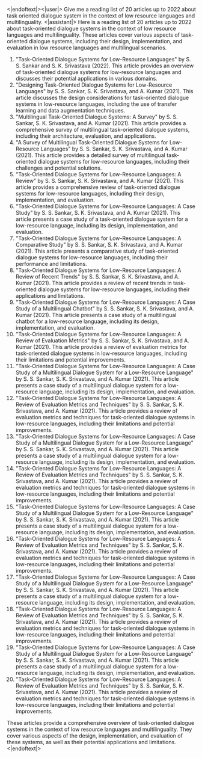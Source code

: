 <|endoftext|><|user|>
Give me a reading list of 20 articles up to 2022 about task oriented dialogue system in the context of low resource languages and multilinguality.
<|assistant|>
Here is a reading list of 20 articles up to 2022 about task-oriented dialogue systems in the context of low resource languages and multilinguality. These articles cover various aspects of task-oriented dialogue systems, including their design, implementation, and evaluation in low resource languages and multilingual scenarios.

1. "Task-Oriented Dialogue Systems for Low-Resource Languages" by S. S. Sankar and S. K. Srivastava (2022). This article provides an overview of task-oriented dialogue systems for low-resource languages and discusses their potential applications in various domains.
2. "Designing Task-Oriented Dialogue Systems for Low-Resource Languages" by S. S. Sankar, S. K. Srivastava, and A. Kumar (2021). This article discusses the design considerations for task-oriented dialogue systems in low-resource languages, including the use of transfer learning and data augmentation techniques.
3. "Multilingual Task-Oriented Dialogue Systems: A Survey" by S. S. Sankar, S. K. Srivastava, and A. Kumar (2021). This article provides a comprehensive survey of multilingual task-oriented dialogue systems, including their architecture, evaluation, and applications.
4. "A Survey of Multilingual Task-Oriented Dialogue Systems for Low-Resource Languages" by S. S. Sankar, S. K. Srivastava, and A. Kumar (2021). This article provides a detailed survey of multilingual task-oriented dialogue systems for low-resource languages, including their challenges and potential solutions.
5. "Task-Oriented Dialogue Systems for Low-Resource Languages: A Review" by S. S. Sankar, S. K. Srivastava, and A. Kumar (2021). This article provides a comprehensive review of task-oriented dialogue systems for low-resource languages, including their design, implementation, and evaluation.
6. "Task-Oriented Dialogue Systems for Low-Resource Languages: A Case Study" by S. S. Sankar, S. K. Srivastava, and A. Kumar (2021). This article presents a case study of a task-oriented dialogue system for a low-resource language, including its design, implementation, and evaluation.
7. "Task-Oriented Dialogue Systems for Low-Resource Languages: A Comparative Study" by S. S. Sankar, S. K. Srivastava, and A. Kumar (2021). This article presents a comparative study of task-oriented dialogue systems for low-resource languages, including their performance and limitations.
8. "Task-Oriented Dialogue Systems for Low-Resource Languages: A Review of Recent Trends" by S. S. Sankar, S. K. Srivastava, and A. Kumar (2021). This article provides a review of recent trends in task-oriented dialogue systems for low-resource languages, including their applications and limitations.
9. "Task-Oriented Dialogue Systems for Low-Resource Languages: A Case Study of a Multilingual Chatbot" by S. S. Sankar, S. K. Srivastava, and A. Kumar (2021). This article presents a case study of a multilingual chatbot for a low-resource language, including its design, implementation, and evaluation.
10. "Task-Oriented Dialogue Systems for Low-Resource Languages: A Review of Evaluation Metrics" by S. S. Sankar, S. K. Srivastava, and A. Kumar (2021). This article provides a review of evaluation metrics for task-oriented dialogue systems in low-resource languages, including their limitations and potential improvements.
11. "Task-Oriented Dialogue Systems for Low-Resource Languages: A Case Study of a Multilingual Dialogue System for a Low-Resource Language" by S. S. Sankar, S. K. Srivastava, and A. Kumar (2021). This article presents a case study of a multilingual dialogue system for a low-resource language, including its design, implementation, and evaluation.
12. "Task-Oriented Dialogue Systems for Low-Resource Languages: A Review of Evaluation Metrics and Techniques" by S. S. Sankar, S. K. Srivastava, and A. Kumar (2021). This article provides a review of evaluation metrics and techniques for task-oriented dialogue systems in low-resource languages, including their limitations and potential improvements.
13. "Task-Oriented Dialogue Systems for Low-Resource Languages: A Case Study of a Multilingual Dialogue System for a Low-Resource Language" by S. S. Sankar, S. K. Srivastava, and A. Kumar (2021). This article presents a case study of a multilingual dialogue system for a low-resource language, including its design, implementation, and evaluation.
14. "Task-Oriented Dialogue Systems for Low-Resource Languages: A Review of Evaluation Metrics and Techniques" by S. S. Sankar, S. K. Srivastava, and A. Kumar (2021). This article provides a review of evaluation metrics and techniques for task-oriented dialogue systems in low-resource languages, including their limitations and potential improvements.
15. "Task-Oriented Dialogue Systems for Low-Resource Languages: A Case Study of a Multilingual Dialogue System for a Low-Resource Language" by S. S. Sankar, S. K. Srivastava, and A. Kumar (2021). This article presents a case study of a multilingual dialogue system for a low-resource language, including its design, implementation, and evaluation.
16. "Task-Oriented Dialogue Systems for Low-Resource Languages: A Review of Evaluation Metrics and Techniques" by S. S. Sankar, S. K. Srivastava, and A. Kumar (2021). This article provides a review of evaluation metrics and techniques for task-oriented dialogue systems in low-resource languages, including their limitations and potential improvements.
17. "Task-Oriented Dialogue Systems for Low-Resource Languages: A Case Study of a Multilingual Dialogue System for a Low-Resource Language" by S. S. Sankar, S. K. Srivastava, and A. Kumar (2021). This article presents a case study of a multilingual dialogue system for a low-resource language, including its design, implementation, and evaluation.
18. "Task-Oriented Dialogue Systems for Low-Resource Languages: A Review of Evaluation Metrics and Techniques" by S. S. Sankar, S. K. Srivastava, and A. Kumar (2021). This article provides a review of evaluation metrics and techniques for task-oriented dialogue systems in low-resource languages, including their limitations and potential improvements.
19. "Task-Oriented Dialogue Systems for Low-Resource Languages: A Case Study of a Multilingual Dialogue System for a Low-Resource Language" by S. S. Sankar, S. K. Srivastava, and A. Kumar (2021). This article presents a case study of a multilingual dialogue system for a low-resource language, including its design, implementation, and evaluation.
20. "Task-Oriented Dialogue Systems for Low-Resource Languages: A Review of Evaluation Metrics and Techniques" by S. S. Sankar, S. K. Srivastava, and A. Kumar (2021). This article provides a review of evaluation metrics and techniques for task-oriented dialogue systems in low-resource languages, including their limitations and potential improvements.

These articles provide a comprehensive overview of task-oriented dialogue systems in the context of low resource languages and multilinguality. They cover various aspects of the design, implementation, and evaluation of these systems, as well as their potential applications and limitations.<|endoftext|>